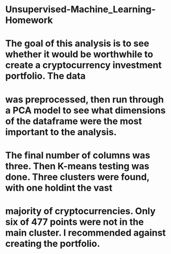 # Unsupervised-Machine_Learning-Homework

# The goal of this analysis is to see whether it would be worthwhile to create a cryptocurrency investment portfolio. The data
# was preprocessed, then run through a PCA model to see what dimensions of the dataframe were the most important to the analysis.
# The final number of columns was three. Then K-means testing was done. Three clusters were found, with one holdint the vast
# majority of cryptocurrencies. Only six of 477 points were not in the main cluster. I recommended against creating the portfolio. 